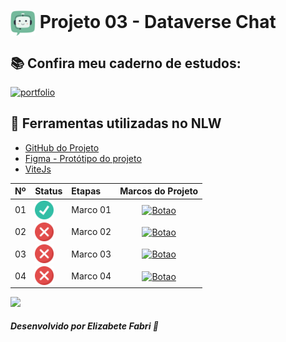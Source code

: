 <h1>
    <a href="https://www.laboratoria.la/br">
     <img align="center" width="40px" src="./src/images/android-chrome-192x192.png"></a>
    <span>Projeto 03 - Dataverse Chat</span>
</h1>


## 📚 Confira meu caderno de estudos:

[![portfolio](https://img.shields.io/badge/Caderno_de_Estudos_-_ROCKETSEAT-74BA9C?style=for-the-badge&logo=ko-fi&logoColor=white)](https://elzbieta.notion.site/Dataverse-Chat-f28924c9c8864107ac0da49706f29592)

## 📝 Ferramentas utilizadas no NLW

- [GitHub do Projeto]()
- [Figma - Protótipo do projeto]()
- [ViteJs]()

<table>
  <thead>
    <tr align="left">
      <th>Nº</th>
      <th>Status</th>
      <th>Etapas</th>
      <th>Marcos do Projeto</th>
    </tr>
  </thead>
  <tbody align="left">
    <tr>
      <td>01</td>
      <td><img width="30px" height="30px" align="center" alt="icon check" src="./src/images/check.png"></td>
      <td>Marco 01</td>
      <td align="center">
        <a href="https://github.com/elizabetefabri/SAP012-dataverse-chat/blob/main/docs/01-milestone.md" target="_blank">
           <img align="center" alt="Botao" src="https://img.shields.io/badge/Ver%20MILESTONE-090912?style=for-the-badge" width="150px">
        </a>
      </td>
    </tr>
    <tr>
      <td>02</td>
      <td><img width="30px" height="30px" align="center" alt="icon check" src="./src/images/cancel.png"></td>
      <td>Marco 02</td>
      <td align="center">
        <a href="https://github.com/elizabetefabri/SAP012-dataverse-chat/blob/main/docs/02-milestone.md" target="_blank">
           <img align="center" alt="Botao" src="https://img.shields.io/badge/Ver%20MILESTONE-74BA9C?style=for-the-badge" width="150px">
        </a>
      </td>
    </tr>
    <tr>
      <td>03</td>
      <td><img width="30px" height="30px" align="center" alt="icon check" src="./src/images/cancel.png"></td>
      <td>Marco 03</td>
      <td align="center">
        <a href="https://github.com/elizabetefabri/SAP012-dataverse-chat/blob/main/docs/03-milestone.md" target="_blank">
           <img align="center" alt="Botao" src="https://img.shields.io/badge/Ver%20MILESTONE-090912?style=for-the-badge" width="150px">
        </a>
      </td>
    </tr>
    <tr>
      <td>04</td>
      <td><img width="30px" height="30px" align="center" alt="icon check" src="./src/images/cancel.png"></td>
      <td>Marco 04</td>
      <td align="center">
        <a href="https://github.com/elizabetefabri/SAP012-dataverse-chat/blob/main/docs/04-milestone.md" target="_blank">
           <img align="center" alt="Botao" src="https://img.shields.io/badge/Ver%20MILESTONE-74BA9C?style=for-the-badge" width="150px">
        </a>
      </td>
    </tr>
    </tbody>
  <tfoot></tfoot>
</table>

<img src="https://user-images.githubusercontent.com/73097560/115834477-dbab4500-a447-11eb-908a-139a6edaec5c.gif"><br>

##### Desenvolvido por <span>Elizabete Fabri</span> 💚
